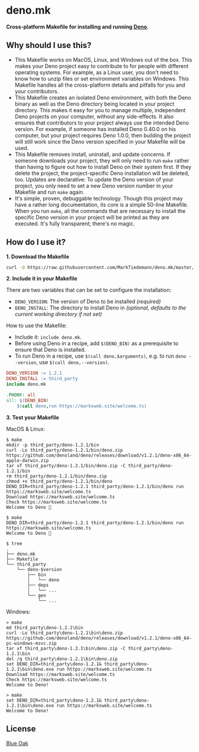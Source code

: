 # deno.mk

**Cross-platform Makefile for installing and running [Deno](https://deno.land/).**

## Why should I use this?

- This Makefile works on MacOS, Linux, and Windows out of the box. This makes your Deno project easy to contribute to for people with different operating systems. For example, as a Linux user, you don't need to know how to unzip files or set environment variables on Windows. This Makefile handles all the cross-platform details and pitfalls for you and your contributors.
- This Makefile creates an isolated Deno environment, with both the Deno binary as well as the Deno directory being located in your project directory. This makes it easy for you to manage multiple, independent Deno projects on your computer, without any side-effects. It also ensures that contributors to your project always use the intended Deno version. For example, if someone has installed Deno 0.40.0 on his computer, but your project requires Deno 1.0.0, then building the project will still work since the Deno version specified in your Makefile will be used.
- This Makefile removes install, uninstall, and update concerns. If someone downloads your project, they will only need to run `make` rather than having to figure out how to install Deno on their system first. If they delete the project, the project-specific Deno installation will be deleted, too. Updates are declarative: To update the Deno version of your project, you only need to set a new Deno version number in your Makefile and run `make` again.
- It's simple, proven, debuggable technology. Though this project may have a rather long documentation, its core is a simple 50-line Makefile. When you run `make`, all the commands that are necessary to install the specific Deno version in your project will be printed as they are executed. It's fully transparent; there's no magic.

## How do I use it?

**1. Download the Makefile**

```sh
curl -O https://raw.githubusercontent.com/MarkTiedemann/deno.mk/master/deno.mk
```

**2. Include it in your Makefile**

There are two variables that can be set to configure the installation:
  - `DENO_VERSION`: The version of Deno to be installed _(required)_
  - `DENO_INSTALL`: The directory to install Deno in _(optional, defaults to the current working directory if not set)_

How to use the Makefile:
  - Include it: `include deno.mk`.
  - Before using Deno in a recipe, add `$(DENO_BIN)` as a prerequisite to ensure that Deno is installed.
  - To run Deno in a recipe, use `$(call deno,$arguments)`, e.g. to run `deno --version`, use `$(call deno,--version)`.

<!--begin-example-->
```Makefile
DENO_VERSION := 1.2.1
DENO_INSTALL := third_party
include deno.mk

.PHONY: all
all: $(DENO_BIN)
	$(call deno,run https://marksweb.site/welcome.ts)
```
<!--end-example-->

**3. Test your Makefile**

MacOS & Linux:

<!--begin-macos-linux-->
```
$ make
mkdir -p third_party/deno-1.2.1/bin
curl -Lo third_party/deno-1.2.1/bin/deno.zip https://github.com/denoland/deno/releases/download/v1.2.1/deno-x86_64-apple-darwin.zip
tar xf third_party/deno-1.2.1/bin/deno.zip -C third_party/deno-1.2.1/bin
rm third_party/deno-1.2.1/bin/deno.zip
chmod +x third_party/deno-1.2.1/bin/deno
DENO_DIR=third_party/deno-1.2.1 third_party/deno-1.2.1/bin/deno run https://marksweb.site/welcome.ts
Download https://marksweb.site/welcome.ts
Check https://marksweb.site/welcome.ts
Welcome to Deno 🦕
```

```
$ make
DENO_DIR=third_party/deno-1.2.1 third_party/deno-1.2.1/bin/deno run https://marksweb.site/welcome.ts
Welcome to Deno 🦕
```
<!--end-macos-linux-->

```
$ tree
.
├── deno.mk
├── Makefile
└── third_party
    └── deno-$version
        ├── bin
        │   └── deno
        ├── deps
        │   └── ...
        └── gen
            └── ...
```

Windows:

<!--begin-windows-->
```batch
> make
md third_party\deno-1.2.1\bin
curl -Lo third_party\deno-1.2.1\bin\deno.zip https://github.com/denoland/deno/releases/download/v1.2.1/deno-x86_64-pc-windows-msvc.zip
tar xf third_party\deno-1.2.1\bin\deno.zip -C third_party\deno-1.2.1\bin
del /q third_party\deno-1.2.1\bin\deno.zip
set DENO_DIR=third_party\deno-1.2.1& third_party\deno-1.2.1\bin\deno.exe run https://marksweb.site/welcome.ts
Download https://marksweb.site/welcome.ts
Check https://marksweb.site/welcome.ts
Welcome to Deno!
```

```batch
> make
set DENO_DIR=third_party\deno-1.2.1& third_party\deno-1.2.1\bin\deno.exe run https://marksweb.site/welcome.ts
Welcome to Deno!
```
<!--end-windows-->

## License

[Blue Oak](https://blueoakcouncil.org/license/1.0.0)
